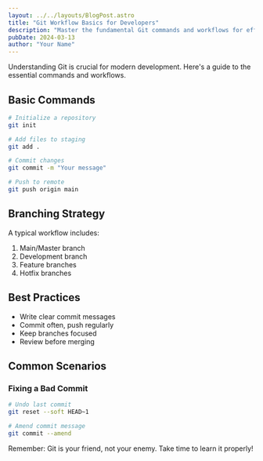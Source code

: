 ```yaml
---
layout: ../../layouts/BlogPost.astro
title: "Git Workflow Basics for Developers"
description: "Master the fundamental Git commands and workflows for effective version control"
pubDate: 2024-03-13
author: "Your Name"
---
```


Understanding Git is crucial for modern development. Here's a guide to the essential commands and workflows.

## Basic Commands

```bash
# Initialize a repository
git init

# Add files to staging
git add .

# Commit changes
git commit -m "Your message"

# Push to remote
git push origin main
```

## Branching Strategy

A typical workflow includes:

1. Main/Master branch
2. Development branch
3. Feature branches
4. Hotfix branches

## Best Practices

- Write clear commit messages
- Commit often, push regularly
- Keep branches focused
- Review before merging

## Common Scenarios

### Fixing a Bad Commit

```bash
# Undo last commit
git reset --soft HEAD~1

# Amend commit message
git commit --amend
```

Remember: Git is your friend, not your enemy. Take time to learn it properly! 